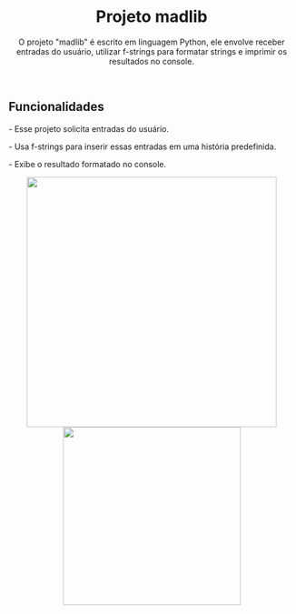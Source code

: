 <div align='center'>
  <h1>Projeto madlib</h1>
  <p>O projeto "madlib" é escrito em linguagem Python, ele envolve receber entradas do usuário, utilizar f-strings para formatar strings e imprimir os resultados no console.
</p>
    <img src="https://img.shields.io/badge/PYTHON-%20?style=flat-square&logo=python&logoColor=white&color=130342" height="16"/>
</div>

<h2>Funcionalidades</h2>
<p>- Esse projeto solicita entradas do usuário.</p>
<p>- Usa f-strings para inserir essas entradas em uma história predefinida.</p>
<p>- Exibe o resultado formatado no console.</p>

<div align="center">
    <img src="https://github-readme-stats.vercel.app/api?username=ranpoluv_icons=true&include_all_commits=true&line_height=20&hide_border=true&theme=graywhite" width="440"/>
    <img src="https://github-readme-stats.vercel.app/api/top-langs/?username=ranpoluv&layout=compact&theme=graywhite&hide_border=true" width="313" />
</div>
